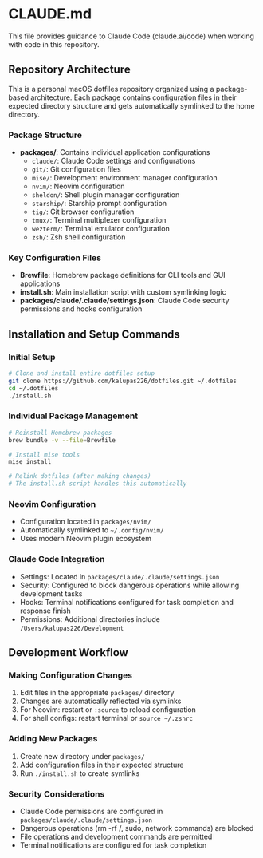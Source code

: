 # CLAUDE.md

This file provides guidance to Claude Code (claude.ai/code) when working with code in this repository.

## Repository Architecture

This is a personal macOS dotfiles repository organized using a package-based architecture. Each package contains configuration files in their expected directory structure and gets automatically symlinked to the home directory.

### Package Structure
- **packages/**: Contains individual application configurations
  - `claude/`: Claude Code settings and configurations
  - `git/`: Git configuration files
  - `mise/`: Development environment manager configuration
  - `nvim/`: Neovim configuration
  - `sheldon/`: Shell plugin manager configuration
  - `starship/`: Starship prompt configuration
  - `tig/`: Git browser configuration
  - `tmux/`: Terminal multiplexer configuration
  - `wezterm/`: Terminal emulator configuration
  - `zsh/`: Zsh shell configuration

### Key Configuration Files
- **Brewfile**: Homebrew package definitions for CLI tools and GUI applications
- **install.sh**: Main installation script with custom symlinking logic
- **packages/claude/.claude/settings.json**: Claude Code security permissions and hooks configuration

## Installation and Setup Commands

### Initial Setup
```bash
# Clone and install entire dotfiles setup
git clone https://github.com/kalupas226/dotfiles.git ~/.dotfiles
cd ~/.dotfiles
./install.sh
```

### Individual Package Management
```bash
# Reinstall Homebrew packages
brew bundle -v --file=Brewfile

# Install mise tools
mise install

# Relink dotfiles (after making changes)
# The install.sh script handles this automatically
```

### Neovim Configuration
- Configuration located in `packages/nvim/`
- Automatically symlinked to `~/.config/nvim/`
- Uses modern Neovim plugin ecosystem

### Claude Code Integration
- Settings: Located in `packages/claude/.claude/settings.json`
- Security: Configured to block dangerous operations while allowing development tasks
- Hooks: Terminal notifications configured for task completion and response finish
- Permissions: Additional directories include `/Users/kalupas226/Development`

## Development Workflow

### Making Configuration Changes
1. Edit files in the appropriate `packages/` directory
2. Changes are automatically reflected via symlinks
3. For Neovim: restart or `:source` to reload configuration
4. For shell configs: restart terminal or `source ~/.zshrc`

### Adding New Packages
1. Create new directory under `packages/`
2. Add configuration files in their expected structure
3. Run `./install.sh` to create symlinks

### Security Considerations
- Claude Code permissions are configured in `packages/claude/.claude/settings.json`
- Dangerous operations (rm -rf /, sudo, network commands) are blocked
- File operations and development commands are permitted
- Terminal notifications are configured for task completion